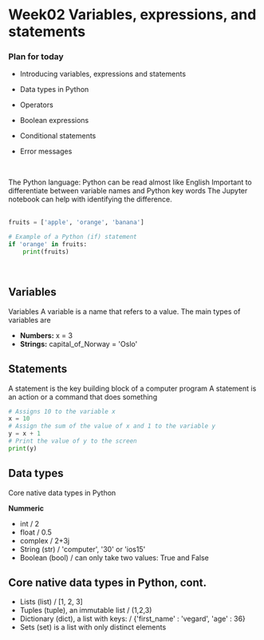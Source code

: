 # Week02 Variables, expressions, and statements

### Plan for today
- Introducing variables, expressions and statements

- Data types in Python

- Operators

- Boolean expressions

- Conditional statements

- Error messages

<br>


The Python language:
Python can be read almost like English
Important to differentiate between variable names and Python key words
The Jupyter notebook can help with identifying the difference.
<br>
<br>
```py
fruits = ['apple', 'orange', 'banana']
```

```py
# Example of a Python (if) statement
if 'orange' in fruits:
    print(fruits)
```
<br>

## Variables
Variables
A variable is a name that refers to a value.
The main types of variables are
- **Numbers:**
x = 3
- **Strings:**
capital_of_Norway = 'Oslo'

## Statements
A statement is the key building block of a computer program
A statement is an action or a command that does something

```py
# Assigns 10 to the variable x
x = 10
# Assign the sum of the value of x and 1 to the variable y
y = x + 1
# Print the value of y to the screen 
print(y)
```

## Data types

Core native data types in Python

**Nummeric**
- int /  2
- float / 0.5
- complex / 2+3j
- String (str) / 'computer', '30' or 'ios15'
- Boolean (bool) / can only take two values: True and False

## Core native data types in Python, cont.
- Lists (list) /  [1, 2, 3]
- Tuples (tuple), an immutable list / (1,2,3)
- Dictionary (dict), a list with keys: / {'first_name' : 'vegard', 'age' : 36}
- Sets (set) is a list with only distinct elements